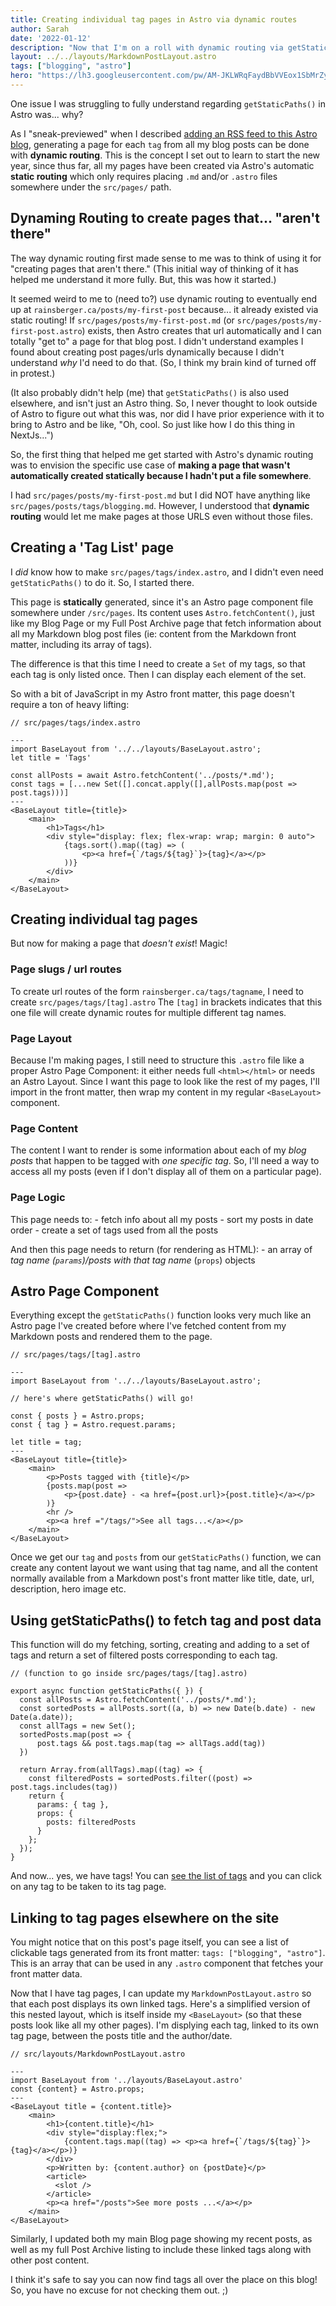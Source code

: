 ```yaml
---
title: Creating individual tag pages in Astro via dynamic routes
author: Sarah
date: '2022-01-12'
description: "Now that I'm on a roll with dynamic routing via getStaticPaths() in Astro, I'm checking the next item off my Astro blog wish list: pages to display blog posts by tag."
layout: ../../layouts/MarkdownPostLayout.astro
tags: ["blogging", "astro"]
hero: "https://lh3.googleusercontent.com/pw/AM-JKLWRqFaydBbVVEox1SbMrZy4TdNiWp9OiftlGPTmpGTo9BT0dBsq4_sHB7EC8KIPUKLY-2KSTYPw72CQyIQEXLzY9z_cZVKcKJJEbjIVQRJSqgGR6NkfxEn08XBe8hoNLFNJrOqEASvlOOQBbDtuYdizgA=w250-no?"
---
```

One issue I was struggling to fully understand regarding `getStaticPaths()` in Astro was... why?

As I "sneak-previewed" when I described [adding an RSS feed to this Astro blog](https://www.rainsberger.ca/posts/rss-in-astro/), generating a page for each `tag` from all my blog posts can be done with **dynamic routing**. This is the concept I set out to learn to start the new year, since thus far, all my pages have been created via Astro's automatic **static routing** which only requires placing `.md` and/or `.astro` files somewhere under the `src/pages/` path.

## Dynaming Routing to create pages that... "aren't there"

The way dynamic routing first made sense to me was to think of using it for "creating pages that aren't there." (This initial way of thinking of it has helped me understand it more fully. But, this was how it started.)

It seemed weird to me to (need to?) use dynamic routing to eventually end up at `rainsberger.ca/posts/my-first-post` because... it already existed via static routing! If `src/pages/posts/my-first-post.md` (or `src/pages/posts/my-first-post.astro`) exists, then Astro creates that url automatically and I can totally "get to" a page for that blog post. I didn't understand examples I found about creating post pages/urls dynamically because I didn't understand *why* I'd need to do that. (So, I think my brain kind of turned off in protest.)

(It also probably didn't help (me) that `getStaticPaths()` is also used elsewhere, and isn't just an Astro thing. So, I never thought to look outside of Astro to figure out what this was, nor did I have prior experience with it to bring to Astro and be like, "Oh, cool. So just like how I do this thing in NextJs...")

So, the first thing that helped me get started with Astro's dynamic routing was to envision the specific use case of **making a page that wasn't automatically created statically because I hadn't put a file somewhere**.

I had `src/pages/posts/my-first-post.md` but I did NOT have anything like `src/pages/posts/tags/blogging.md`. However, I understood that **dynamic routing** would let me make pages at those URLS even without those files.

## Creating a 'Tag List' page

I *did* know how to make `src/pages/tags/index.astro`, and I didn't even need `getStaticPaths()` to do it. So, I started there.

This page is **statically** generated, since it's an Astro page component file somewhere under `/src/pages`. Its content uses `Astro.fetchContent()`, just like my Blog Page or my Full Post Archive page that fetch information about all my Markdown blog post files (ie: content from the Markdown front matter, including its array of tags).

The difference is that this time I need to create a `Set` of my tags, so that each tag is only listed once. Then I can display each element of the set.

So with a bit of JavaScript in my Astro front matter, this page doesn't require a ton of heavy lifting:

```astro
// src/pages/tags/index.astro

---
import BaseLayout from '../../layouts/BaseLayout.astro';
let title = 'Tags'

const allPosts = await Astro.fetchContent('../posts/*.md');
const tags = [...new Set([].concat.apply([],allPosts.map(post => post.tags)))]
---
<BaseLayout title={title}>
    <main>
        <h1>Tags</h1>
        <div style="display: flex; flex-wrap: wrap; margin: 0 auto">
            {tags.sort().map((tag) => (
                <p><a href={`/tags/${tag}`}>{tag}</a></p>
            ))}
        </div>
    </main>
</BaseLayout>
```

## Creating individual tag pages

But now for making a page that *doesn't exist*! Magic!

### Page slugs / url routes

To create url routes of the form `rainsberger.ca/tags/tagname`, I need to create `src/pages/tags/[tag].astro` The `[tag]` in brackets indicates that this one file will create dynamic routes for multiple different tag names.

### Page Layout

Because I'm making pages, I still need to structure this `.astro` file like a proper Astro Page Component: it either needs full `<html></html>` or needs an Astro Layout. Since I want this page to look like the rest of my pages, I'll import in the front matter, then wrap my content in my regular `<BaseLayout>` component.

### Page Content

The content I want to render is some information about each of my *blog posts* that happen to be tagged with *one specific tag*. So, I'll need a way to access all my posts (even if I don't display all of them on a particular page).

### Page Logic

This page needs to:
    - fetch info about all my posts
    - sort my posts in date order
    - create a set of tags used from all the posts

And then this page needs to return (for rendering as HTML):
    - an array of *tag name (`params`)/posts with that tag name* (`props`) objects
    
## Astro Page Component

Everything except the `getStaticPaths()` function looks very much like an Astro page I've created before where I've fetched content from my Markdown posts and rendered them to the page.

```astro
// src/pages/tags/[tag].astro

---
import BaseLayout from '../../layouts/BaseLayout.astro';

// here's where getStaticPaths() will go! 

const { posts } = Astro.props;
const { tag } = Astro.request.params;

let title = tag; 
---
<BaseLayout title={title}>
    <main>
        <p>Posts tagged with {title}</p>
        {posts.map(post => 
            <p>{post.date} - <a href={post.url}>{post.title}</a></p>
        )}
        <hr />
        <p><a href ="/tags/">See all tags...</a></p>
    </main>
</BaseLayout>
```

Once we get our `tag` and `posts` from our `getStaticPaths()` function, we can create any content layout we want using that tag name, and all the content normally available from a Markdown post's front matter like title, date, url, description, hero image etc.

## Using getStaticPaths() to fetch tag and post data

This function will do my fetching, sorting, creating and adding to a set of tags and return a set of filtered posts corresponding to each tag.

```astro
// (function to go inside src/pages/tags/[tag].astro)

export async function getStaticPaths({ }) {
  const allPosts = Astro.fetchContent('../posts/*.md');
  const sortedPosts = allPosts.sort((a, b) => new Date(b.date) - new Date(a.date));
  const allTags = new Set();
  sortedPosts.map(post => {
      post.tags && post.tags.map(tag => allTags.add(tag))
  })
  
  return Array.from(allTags).map((tag) => {
    const filteredPosts = sortedPosts.filter((post) => post.tags.includes(tag))
    return {
      params: { tag },
      props: {
        posts: filteredPosts
      }
    };
  });
}
```

And now... yes, we have tags! You can [see the list of tags](/tags) and you can click on any tag to be taken to its tag page.

## Linking to tag pages elsewhere on the site
You might notice that on this post's page itself, you can see a list of clickable tags generated from its front matter: `tags: ["blogging", "astro"]`. This is an array that can be used in any `.astro` component that fetches your front matter data. 

Now that I have tag pages, I can update my `MarkdownPostLayout.astro` so that each post displays its own linked tags. Here's a simplified version of this nested layout, which is itself inside my `<BaseLayout>` (so that these posts look like all my other pages). I'm displying each tag, linked to its own tag page, between the posts title and the author/date.

```astro
// src/layouts/MarkdownPostLayout.astro

---
import BaseLayout from '../layouts/BaseLayout.astro'
const {content} = Astro.props;
---
<BaseLayout title = {content.title}>
    <main>
        <h1>{content.title}</h1>
        <div style="display:flex;">
            {content.tags.map((tag) => <p><a href={`/tags/${tag}`}>{tag}</a></p>)}
        </div>
        <p>Written by: {content.author} on {postDate}</p>
        <article>
          <slot />
        </article>
        <p><a href="/posts">See more posts ...</a></p>
    </main>
</BaseLayout>
```

Similarly, I updated both my main Blog page showing my recent posts, as well as my full Post Archive listing to include these linked tags along with other post content.

I think it's safe to say you can now find tags all over the place on this blog! So, you have no excuse for not checking them out.  ;)

